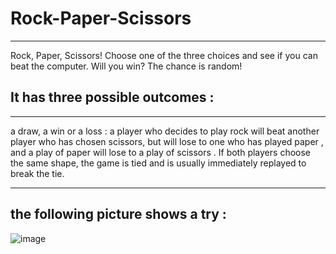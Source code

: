 # Rock-Paper-Scissors
----
Rock, Paper, Scissors! Choose one of the three choices and see if you can beat the computer.
Will you win? The chance is random!
## It has three possible outcomes : 
----
a draw, a win or a loss : a player who decides to play rock will beat another player who has chosen scissors,
but will lose to one who has played paper , and a play of paper will lose to a play of scissors .
If both players choose the same shape, the game is tied and is usually immediately replayed to break the tie.

----
## the following picture shows a try :

![image](https://user-images.githubusercontent.com/94196574/173835533-354b805f-027d-4c82-93fd-4d3c14b87637.png)

